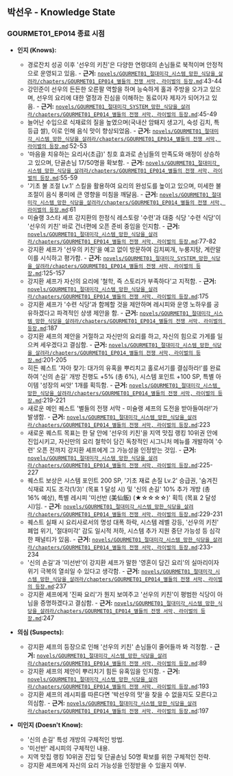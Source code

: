 ## 박선우 - Knowledge State

### GOURMET01_EP014 종료 시점

*   **인지 (Knows):**
    *   경로잔치 성공 이후 '선우의 키친'은 다양한 연령대의 손님들로 북적이며 안정적으로 운영되고 있음. - **근거:** [`novels/GOURMET01_절대미각_시스템_망한_식당을_살려라/chapters/GOURMET01_EP014_별들의 전쟁 서막, 라이벌의 등장.md`](novels/GOURMET01_절대미각_SYSTEM_망한_식당을_살려라/chapters/GOURMET01_EP014_별들의%20전쟁%20서막,%20라이벌의%20등장.md):43-44
    *   강민준이 선우의 든든한 오른팔 역할을 하며 능숙하게 홀과 주방을 오가고 있으며, 선우의 요리에 대한 열정과 진심을 이해하는 동료이자 제자가 되어가고 있음. - **근거:** [`novels/GOURMET01_절대미각_SYSTEM_망한_식당을_살려라/chapters/GOURMET01_EP014_별들의 전쟁 서막, 라이벌의 등장.md`](novels/GOURMET01_절대미각_SYSTEM_망한_식당을_살려라/chapters/GOURMET01_EP014_별들의%20전쟁%20서막,%20라이벌의%20등장.md):45-49
    *   늘어난 수입으로 식재료의 질을 높였으며(국내산 암퇘지 생고기, 숙성 김치, 특등급 쌀), 이로 인해 음식 맛이 향상되었음. - **근거:** [`novels/GOURMET01_절대미각_시스템_망한_식당을_살려라/chapters/GOURMET01_EP014_별들의 전쟁 서막, 라이벌의 등장.md`](novels/GOURMET01_절대미각_SYSTEM_망한_식당을_살려라/chapters/GOURMET01_EP014_별들의%20전쟁%20서막,%20라이벌의%20등장.md):52-53
    *   '마음을 치유하는 요리사(초급)' 칭호 효과로 손님들의 만족도와 애정이 상승하고 있으며, 단골손님 17/50명을 확보함. - **근거:** [`novels/GOURMET01_절대미각_시스템_망한_식당을_살려라/chapters/GOURMET01_EP014_별들의 전쟁 서막, 라이벌의 등장.md`](novels/GOURMET01_절대미각_SYSTEM_망한_식당을_살려라/chapters/GOURMET01_EP014_별들의%20전쟁%20서막,%20라이벌의%20등장.md):55-59
    *   '기초 불 조절 Lv.1' 스킬을 활용하여 요리의 완성도를 높이고 있으며, 미세한 불 조절이 음식 풍미에 큰 영향을 미침을 깨달음. - **근거:** [`novels/GOURMET01_절대미각_시스템_망한_식당을_살려라/chapters/GOURMET01_EP014_별들의 전쟁 서막, 라이벌의 등장.md`](novels/GOURMET01_절대미각_SYSTEM_망한_식당을_살려라/chapters/GOURMET01_EP014_별들의%20전쟁%20서막,%20라이벌의%20등장.md):61
    *   미슐랭 3스타 셰프 강지환의 한정식 레스토랑 '수련'과 대중 식당 '수련 식당'이 '선우의 키친' 바로 건너편에 오픈 준비 중임을 인지함. - **근거:** [`novels/GOURMET01_절대미각_시스템_망한_식당을_살려라/chapters/GOURMET01_EP014_별들의 전쟁 서막, 라이벌의 등장.md`](novels/GOURMET01_절대미각_SYSTEM_망한_식당을_살려라/chapters/GOURMET01_EP014_별들의%20전쟁%20서막,%20라이벌의%20등장.md):77-82
    *   강지환 셰프가 '선우의 키친'을 예고 없이 방문하여 김치찌개, 누룽지탕, 계란말이를 시식하고 평가함. - **근거:** [`novels/GOURMET01_절대미각_SYSTEM_망한_식당을_살려라/chapters/GOURMET01_EP014_별들의 전쟁 서막, 라이벌의 등장.md`](novels/GOURMET01_절대미각_SYSTEM_망한_식당을_살려라/chapters/GOURMET01_EP014_별들의%20전쟁%20서막,%20라이벌의%20등장.md):125-157
    *   강지환 셰프가 자신의 요리에 '철학, 즉 스토리가 부족하다'고 지적함. - **근거:** [`novels/GOURMET01_절대미각_시스템_망한_식당을_살려라/chapters/GOURMET01_EP014_별들의 전쟁 서막, 라이벌의 등장.md`](novels/GOURMET01_절대미각_SYSTEM_망한_식당을_살려라/chapters/GOURMET01_EP014_별들의%20전쟁%20서막,%20라이벌의%20등장.md):175
    *   강지환 셰프가 '수련 식당'과 함께할 것을 제안하며 레시피와 운영 노하우를 공유하겠다고 파격적인 상생 제안을 함. - **근거:** [`novels/GOURMET01_절대미각_시스템_망한_식당을_살려라/chapters/GOURMET01_EP014_별들의 전쟁 서막, 라이벌의 등장.md`](novels/GOURMET01_절대미각_SYSTEM_망한_식당을_살려라/chapters/GOURMET01_EP014_별들의%20전쟁%20서막,%20라이벌의%20등장.md):187
    *   강지환 셰프의 제안을 거절하고 자신만의 요리를 하고, 자신의 힘으로 가게를 일으켜 세우겠다고 결심함. - **근거:** [`novels/GOURMET01_절대미각_시스템_망한_식당을_살려라/chapters/GOURMET01_EP014_별들의 전쟁 서막, 라이벌의 등장.md`](novels/GOURMET01_절대미각_SYSTEM_망한_식당을_살려라/chapters/GOURMET01_EP014_별들의%20전쟁%20서막,%20라이벌의%20등장.md):201-205
    *   히든 퀘스트 '자아 찾기: 대가의 유혹을 뿌리치고 홀로서기를 결심하라!'를 완료하여 '신의 손길' 개방 진행도 +5% (총 6%), 시스템 포인트 +100 SP, 특별 아이템 '성장의 씨앗' 1개를 획득함. - **근거:** [`novels/GOURMET01_절대미각_시스템_망한_식당을_살려라/chapters/GOURMET01_EP014_별들의 전쟁 서막, 라이벌의 등장.md`](novels/GOURMET01_절대미각_SYSTEM_망한_식당을_살려라/chapters/GOURMET01_EP014_별들의%20전쟁%20서막,%20라이벌의%20등장.md):219-221
    *   새로운 메인 퀘스트 '별들의 전쟁 서막 - 미슐랭 셰프의 도전을 받아들여라!'가 발생함. - **근거:** [`novels/GOURMET01_절대미각_시스템_망한_식당을_살려라/chapters/GOURMET01_EP014_별들의 전쟁 서막, 라이벌의 등장.md`](novels/GOURMET01_절대미각_SYSTEM_망한_식당을_살려라/chapters/GOURMET01_EP014_별들의%20전쟁%20서막,%20라이벌의%20등장.md):223
    *   새로운 퀘스트 목표는 한 달 안에 '선우의 키친'을 지역 맛집 랭킹 10위권 안에 진입시키고, 자신만의 요리 철학이 담긴 독창적인 시그니처 메뉴를 개발하여 '수련' 오픈 전까지 강지환 셰프에게 그 가능성을 인정받는 것임. - **근거:** [`novels/GOURMET01_절대미각_시스템_망한_식당을_살려라/chapters/GOURMET01_EP014_별들의 전쟁 서막, 라이벌의 등장.md`](novels/GOURMET01_절대미각_SYSTEM_망한_식당을_살려라/chapters/GOURMET01_EP014_별들의%20전쟁%20서막,%20라이벌의%20등장.md):225-227
    *   퀘스트 보상은 시스템 포인트 200 SP, '기초 재료 손질 Lv.2' 승급권, '숨겨진 식재료 지도 조각(1/3)' (목표 1 달성 시) 및 '신의 손길' 10% 추가 개방 (총 16% 예상), 특별 레시피 '미선반 (美仙飯) (★☆☆☆☆)' 획득 (목표 2 달성 시)임. - **근거:** [`novels/GOURMET01_절대미각_시스템_망한_식당을_살려라/chapters/GOURMET01_EP014_별들의 전쟁 서막, 라이벌의 등장.md`](novels/GOURMET01_절대미각_SYSTEM_망한_식당을_살려라/chapters/GOURMET01_EP014_별들의%20전쟁%20서막,%20라이벌의%20등장.md):229-231
    *   퀘스트 실패 시 요리사로서의 명성 대폭 하락, 시스템 레벨 강등, '선우의 키친' 폐업 위기, '절대미각' 감도 일시적 저하, 시스템 추가 지원 중단 가능성 등 심각한 패널티가 있음. - **근거:** [`novels/GOURMET01_절대미각_시스템_망한_식당을_살려라/chapters/GOURMET01_EP014_별들의 전쟁 서막, 라이벌의 등장.md`](novels/GOURMET01_절대미각_SYSTEM_망한_식당을_살려라/chapters/GOURMET01_EP014_별들의%20전쟁%20서막,%20라이벌의%20등장.md):233-234
    *   '신의 손길'과 '미선반'이 강지환 셰프가 말한 '영혼이 담긴 요리'의 실마리이자 위기 극복의 열쇠일 수 있다고 생각함. - **근거:** [`novels/GOURMET01_절대미각_시스템_망한_식당을_살려라/chapters/GOURMET01_EP014_별들의 전쟁 서막, 라이벌의 등장.md`](novels/GOURMET01_절대미각_SYSTEM_망한_식당을_살려라/chapters/GOURMET01_EP014_별들의%20전쟁%20서막,%20라이벌의%20등장.md):237
    *   강지환 셰프에게 '진짜 요리'가 뭔지 보여주고 '선우의 키친'이 평범한 식당이 아님을 증명하겠다고 결심함. - **근거:** [`novels/GOURMET01_절대미각_시스템_망한_식당을_살려라/chapters/GOURMET01_EP014_별들의 전쟁 서막, 라이벌의 등장.md`](novels/GOURMET01_절대미각_SYSTEM_망한_식당을_살려라/chapters/GOURMET01_EP014_별들의%20전쟁%20서막,%20라이벌의%20등장.md):247

*   **의심 (Suspects):**
    *   강지환 셰프의 등장으로 인해 '선우의 키친' 손님들이 줄어들까 봐 걱정함. - **근거:** [`novels/GOURMET01_절대미각_시스템_망한_식당을_살려라/chapters/GOURMET01_EP014_별들의 전쟁 서막, 라이벌의 등장.md`](novels/GOURMET01_절대미각_SYSTEM_망한_식당을_살려라/chapters/GOURMET01_EP014_별들의%20전쟁%20서막,%20라이벌의%20등장.md):89
    *   강지환 셰프의 제안이 뿌리치기 힘든 유혹임을 인지함. - **근거:** [`novels/GOURMET01_절대미각_시스템_망한_식당을_살려라/chapters/GOURMET01_EP014_별들의 전쟁 서막, 라이벌의 등장.md`](novels/GOURMET01_절대미각_SYSTEM_망한_식당을_살려라/chapters/GOURMET01_EP014_별들의%20전쟁%20서막,%20라이벌의%20등장.md):193
    *   강지환 셰프의 레시피를 따른다면 '박선우의 맛'을 찾을 수 없을지도 모른다고 의심함. - **근거:** [`novels/GOURMET01_절대미각_시스템_망한_식당을_살려라/chapters/GOURMET01_EP014_별들의 전쟁 서막, 라이벌의 등장.md`](novels/GOURMET01_절대미각_SYSTEM_망한_식당을_살려라/chapters/GOURMET01_EP014_별들의%20전쟁%20서막,%20라이벌의%20등장.md):197

*   **미인지 (Doesn't Know):**
    *   '신의 손길' 특성 개방의 구체적인 방법.
    *   '미선반' 레시피의 구체적인 내용.
    *   지역 맛집 랭킹 10위권 진입 및 단골손님 50명 확보를 위한 구체적인 전략.
    *   강지환 셰프에게 자신의 요리 가능성을 인정받을 수 있을지 여부.